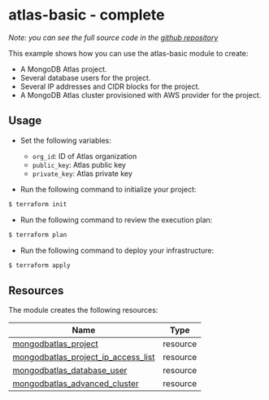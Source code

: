 # atlas-basic - complete

_Note: you can see the full source code in the [github repository](https://github.com/terraform-mongodbatlas-modules/terraform-mongodbatlas-atlas-basic/tree/main/examples/complete)_

This example shows how you can use the atlas-basic module to create:

- A MongoDB Atlas project.
- Several database users for the project.
- Several IP addresses and CIDR blocks for the project.
- A MongoDB Atlas cluster provisioned with AWS provider for the project.

## Usage

- Set the following variables: 

    - `org_id`: ID of Atlas organization
    - `public_key`: Atlas public key
    - `private_key`: Atlas  private key

- Run the following command to initialize your project:

```bash
$ terraform init
```

- Run the following command to review the execution plan:

```bash
$ terraform plan
```

- Run the following command to deploy your infrastructure:

```bash
$ terraform apply
```

## Resources

The module creates the following resources:

| Name | Type |
|------|------|
| [mongodbatlas_project](https://registry.terraform.io/providers/mongodb/mongodbatlas/latest/docs/resources/project) | resource |
| [mongodbatlas_project_ip_access_list](https://registry.terraform.io/providers/mongodb/mongodbatlas/latest/docs/resources/project_ip_access_list) | resource |
| [mongodbatlas_database_user](https://registry.terraform.io/providers/mongodb/mongodbatlas/latest/docs/resources/database_user) | resource |
| [mongodbatlas_advanced_cluster](https://registry.terraform.io/providers/mongodb/mongodbatlas/latest/docs/resources/advanced_cluster) | resource |
